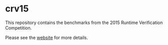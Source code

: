 # crv15

This repository contains the benchmarks from the 2015 Runtime Verification Competition.

Please see the <a href="https://www.rv-competition.org/2015-2/">website</a> for more details.
